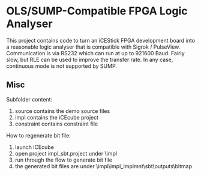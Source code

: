 # OLS/SUMP-Compatible FPGA Logic Analyser

This project contains code to turn an iCEStick FPGA development board into a reasonable logic analyser that is compatible with Sigrok / PulseView. Communication is via RS232 which can run at up to 921600 Baud. Fairly slow, but RLE can be used to improve the transfer rate. In any case, continuous mode is not supported by SUMP.


## Misc

Subfolder content:
1. source contains the demo source files 
2. impl contains the iCEcube project
3. constraint contains constraint file

How to regenerate bit file:
1. launch iCEcube
2. open project impl_sbt.project under \impl
3. run through the flow to generate bit file
4. the generated bit files are under \impl\impl_Implmnt\sbt\outputs\bitmap
